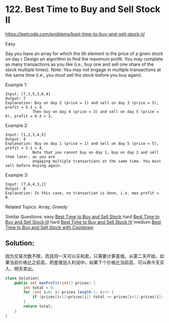 # 122. Best Time to Buy and Sell Stock II

<https://leetcode.com/problems/best-time-to-buy-and-sell-stock-ii/>

Easy

Say you have an array for which the ith element is the price of a given stock on day i.
Design an algorithm to find the maximum profit. You may complete as many transactions as you like (i.e., buy one and sell one share of the stock multiple times).
Note: You may not engage in multiple transactions at the same time (i.e., you must sell the stock before you buy again).

Example 1:

    Input: [7,1,5,3,6,4]
    Output: 7
    Explanation: Buy on day 2 (price = 1) and sell on day 3 (price = 5), profit = 5-1 = 4.
                Then buy on day 4 (price = 3) and sell on day 5 (price = 6), profit = 6-3 = 3.
Example 2:

    Input: [1,2,3,4,5]
    Output: 4
    Explanation: Buy on day 1 (price = 1) and sell on day 5 (price = 5), profit = 5-1 = 4.
                Note that you cannot buy on day 1, buy on day 2 and sell them later, as you are
                engaging multiple transactions at the same time. You must sell before buying again.
Example 3:

    Input: [7,6,4,3,1]
    Output: 0
    Explanation: In this case, no transaction is done, i.e. max profit = 0.

Related Topics: Array; Greedy

Similar Questions: 
    easy [Best Time to Buy and Sell Stock](https://leetcode.com/problems/best-time-to-buy-and-sell-stock/)
    hard [Best Time to Buy and Sell Stock III](https://leetcode.com/problems/best-time-to-buy-and-sell-stock-iii/)
    hard [Best Time to Buy and Sell Stock IV](https://leetcode.com/problems/best-time-to-buy-and-sell-stock-iv/)
    medium [Best Time to Buy and Sell Stock with Cooldown](https://leetcode.com/problems/best-time-to-buy-and-sell-stock-with-cooldown/)

## Solution:
因为交易次数不限，而且同一天可以买和卖，只需要计算差值。从第二天开始，如果当前价格比之前高，把差值加入利润中。如果下个价格比当前高，可以再今天买入，明天卖出。
```java
class Solution{
    public int maxProfit(int[] prices) {
        int total = 0;
        for (int i=0; i< prices.length-1; i++) {
            if (prices[i+1]>prices[i]) total += prices[i+1]-prices[i];
        }
        return total;
    }
}
```
